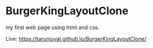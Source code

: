 # BurgerKingLayoutClone
my first web page using html and css.

Live: https://tarunjuyal.github.io/BurgerKingLayoutClone/
